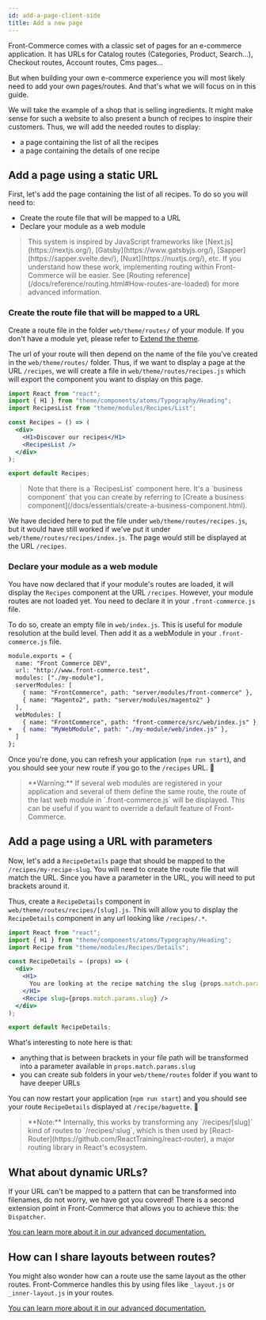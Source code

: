 ```yaml
---
id: add-a-page-client-side
title: Add a new page
---
```


Front-Commerce comes with a classic set of pages for an e-commerce application.
It has URLs for Catalog routes (Categories, Product, Search…), Checkout routes,
Account routes, Cms pages…

But when building your own e-commerce experience you will most likely need
to add your own pages/routes. And that's what we will focus on in this guide.

We will take the example of a shop that is selling ingredients. It might make
sense for such a website to also present a bunch of recipes to inspire their
customers. Thus, we will add the needed routes to display:

- a page containing the list of all the recipes
- a page containing the details of one recipe

## Add a page using a static URL

First, let's add the page containing the list of all recipes. To do so you will
need to:

- Create the route file that will be mapped to a URL
- Declare your module as a web module

<blockquote class="info">
This system is inspired by JavaScript frameworks like [Next.js](https://nextjs.org/), [Gatsby](https://www.gatsbyjs.org/), [Sapper](https://sapper.svelte.dev/), [Nuxt](https://nuxtjs.org/), etc. If you understand how these work, implementing routing within Front-Commerce will be easier. 
See [Routing reference](/docs/reference/routing.html#How-routes-are-loaded) for more advanced information.
</blockquote>

### Create the route file that will be mapped to a URL

Create a route file in the folder `web/theme/routes/` of your module. If you don't have a module yet, please refer to [Extend the theme](extend-the-theme.html).

The url of your route will then depend on the name of the file you've created in the `web/theme/routes/` folder. Thus, if we want to display a page at the URL `/recipes`, we will create a file in `web/theme/routes/recipes.js` which will export the component you want to display on this page.

```jsx
import React from "react";
import { H1 } from "theme/components/atoms/Typography/Heading";
import RecipesList from "theme/modules/Recipes/List";

const Recipes = () => (
  <div>
    <H1>Discover our recipes</H1>
    <RecipesList />
  </div>
);

export default Recipes;
```

<blockquote class="note">
Note that there is a `RecipesList` component here. It's a `business component` that you can create by referring to [Create a business component](/docs/essentials/create-a-business-component.html).
</blockquote>

We have decided here to put the file under `web/theme/routes/recipes.js`, but it would have still worked if we've put it under `web/theme/routes/recipes/index.js`. The page would still be displayed at the URL `/recipes`.

### Declare your module as a web module

You have now declared that if your module's routes are loaded, it will display the `Recipes` component at the URL `/recipes`. However, your module routes are not loaded yet. You need to declare it in your `.front-commerce.js` file.

To do so, create an empty file in `web/index.js`. This is useful for module resolution at the build level. Then add it as a webModule in your `.front-commerce.js` file.

```diff
module.exports = {
  name: "Front Commerce DEV",
  url: "http://www.front-commerce.test",
  modules: ["./my-module"],
  serverModules: [
    { name: "FrontCommerce", path: "server/modules/front-commerce" },
    { name: "Magento2", path: "server/modules/magento2" }
  ],
  webModules: [
    { name: "FrontCommerce", path: "front-commerce/src/web/index.js" },
+   { name: "MyWebModule", path: "./my-module/web/index.js" },
  ]
};
```

Once you're done, you can refresh your application
(`npm run start`), and you should see your new route if you go
to the `/recipes` URL. 🎉

<blockquote class="warning">
    **Warning:** If several web modules are registered in your application and several of them define the same route, the route of the last web module in `.front-commerce.js` will be displayed. This can be useful if you want to override a default feature of Front-Commerce.
</blockquote>

## Add a page using a URL with parameters

Now, let's add a `RecipeDetails` page that should be mapped to the `/recipes/my-recipe-slug`. You will need to create the route file that will match the URL. Since you have a parameter in the URL, you will need to put brackets around it.

Thus, create a `RecipeDetails` component in `web/theme/routes/recipes/[slug].js`. This will allow you to display the `RecipeDetails` component in any url looking like `/recipes/.*`.

```jsx
import React from "react";
import { H1 } from "theme/components/atoms/Typography/Heading";
import Recipe from "theme/modules/Recipes/Details";

const RecipeDetails = (props) => (
  <div>
    <H1>
      You are looking at the recipe matching the slug {props.match.params.slug}
    </H1>
    <Recipe slug={props.match.params.slug} />
  </div>
);

export default RecipeDetails;
```

What's interesting to note here is that:

- anything that is between brackets in your file path will be transformed into a parameter available in `props.match.params.slug`
- you can create sub folders in your `web/theme/routes` folder if you want to have deeper URLs

You can now restart your application (`npm run start`) and you should see your route `RecipeDetails` displayed at `/recipe/baguette`. 🎉

<blockquote class="warning">
  **Note:** Internally, this works by transforming any `/recipes/[slug]` kind of routes to `/recipes/:slug`, which is then used by [React-Router](https://github.com/ReactTraining/react-router), a major routing library in React's ecosystem.
</blockquote>

## What about dynamic URLs?

If your URL can't be mapped to a pattern that can be transformed into filenames, do not worry,
we have got you covered! There is a second extension point in Front-Commerce that allows you to achieve this: the `Dispatcher`.

[You can learn more about it in our advanced documentation.](../advanced/theme/route-dispatcher.html)

## How can I share layouts between routes?

You might also wonder how can a route use the same layout as the other routes. Front-Commerce handles this by using files like `_layout.js` or `_inner-layout.js` in your routes.

[You can learn more about it in our advanced documentation.](../advanced/theme/layouts.html)
